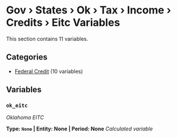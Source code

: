 # Gov › States › Ok › Tax › Income › Credits › Eitc Variables

This section contains 11 variables.

## Categories

- [Federal Credit](federal_credit/index.md) (10 variables)

## Variables

### `ok_eitc`
*Oklahoma EITC*

**Type: `None` | Entity: None | Period: None**
*Calculated variable*
